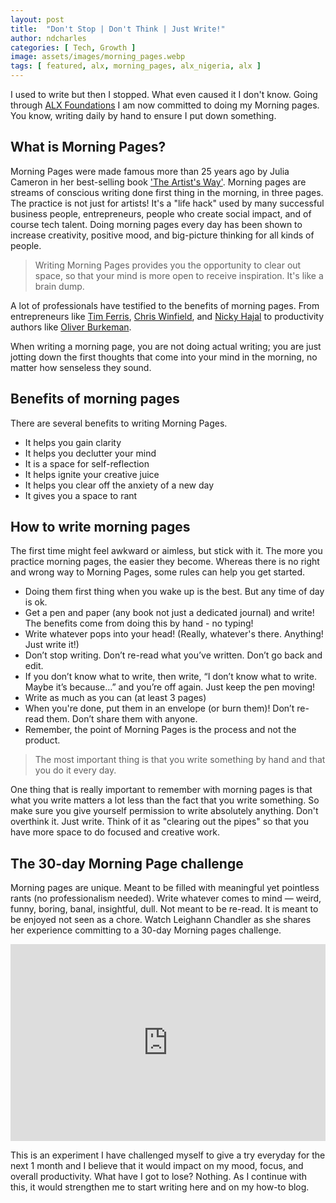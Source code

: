 ```yaml
---
layout: post
title:  "Don't Stop | Don't Think | Just Write!"
author: ndcharles
categories: [ Tech, Growth ]
image: assets/images/morning_pages.webp
tags: [ featured, alx, morning_pages, alx_nigeria, alx ]
---
```

I used to write but then I stopped. What even caused it I don't know. Going through [ALX Foundations](https://tech.alxafrica.com/nigeria) I am now committed to doing my Morning pages. You know, writing daily by hand to ensure I put down something.

## What is Morning Pages?
Morning Pages were made famous more than 25 years ago by Julia Cameron in her best-selling book ['The Artist's Way'](https://www.amazon.com/Artists-Way-25th-Anniversary/dp/0143129252). Morning pages are streams of conscious writing done first thing in the morning, in three pages. The practice is not just for artists! It's a "life hack" used by many successful business people, entrepreneurs, people who create social impact, and of course tech talent. Doing morning pages every day has been shown to increase creativity, positive mood, and big-picture thinking for all kinds of people. 

> Writing Morning Pages provides you the opportunity to clear out space, so that your mind is more open to receive inspiration. It's like a brain dump.

A lot of professionals have testified to the benefits of morning pages. From entrepreneurs like [Tim Ferris](https://tim.blog/2015/01/15/morning-pages/), [Chris Winfield](https://www.chriswinfield.com/morning-pages/), and [Nicky Hajal](https://bettyzzzz.wordpress.com/2011/04/25/) to productivity authors like [Oliver Burkeman](https://www.theguardian.com/lifeandstyle/2014/oct/03/morning-pages-change-your-life-oliver-burkeman).

When writing a morning page, you are not doing actual writing; you are just jotting down the first thoughts that come into your mind in the morning, no matter how senseless they sound.

## Benefits of morning pages
There are several benefits to writing Morning Pages.
- It helps you gain clarity
- It helps you declutter your mind
- It is a space for self-reflection
- It helps ignite your creative juice 
- It helps you clear off the anxiety of a new day
- It gives you a space to rant 

## How to write morning pages
The first time might feel awkward or aimless, but stick with it. The more you practice morning pages, the easier they become. Whereas there is no right and wrong way to Morning Pages, some rules can help you get started.
- Doing them first thing when you wake up is the best. But any time of day is ok.
- Get a pen and paper (any book not just a dedicated journal) and write! The benefits come from doing this by hand - no typing!
- Write whatever pops into your head! (Really, whatever's there. Anything! Just write it!)
- Don’t stop writing. Don’t re-read what you’ve written. Don’t go back and edit.
- If you don’t know what to write, then write, “I don’t know what to write. Maybe it’s because…” and you’re off again. Just keep the pen moving!
- Write as much as you can (at least 3 pages)
- When you're done, put them in an envelope (or burn them)! Don’t re-read them. Don’t share them with anyone.
- Remember, the point of Morning Pages is the process and not the product. 

> The most important thing is that you write something by hand and that you do it every day.

One thing that is really important to remember with morning pages is that what you write matters a lot less than the fact that you write something. So make sure you give yourself permission to write absolutely anything. Don't overthink it. Just write. Think of it as "clearing out the pipes" so that you have more space to do focused and creative work.

## The 30-day Morning Page challenge 
Morning pages are unique. Meant to be filled with meaningful yet pointless rants (no professionalism needed). Write whatever comes to mind — weird, funny, boring, banal, insightful, dull. Not meant to be re-read. It is meant to be enjoyed not seen as a chore. Watch Leighann Chandler as she shares her experience committing to a 30-day Morning pages challenge.

<p><iframe style="width:100%;" height="315" src="https://www.youtube.com/embed/MXXs9JC_ItQ?rel=0&amp;showinfo=0" frameborder="0" allowfullscreen></iframe></p>

This is an experiment I have challenged myself to give a try everyday for the next 1 month and I believe that it would impact on my mood, focus, and overall productivity. What have I got to lose? Nothing. As I continue with this, it would strengthen me to start writing here and on my how-to blog.